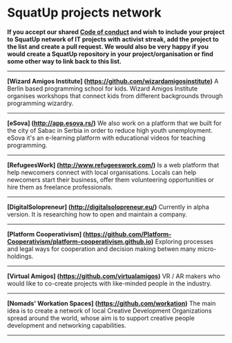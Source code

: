 # SquatUp projects network


**If you accept our shared [Code of conduct](http://berlincodeofconduct.org/) and wish to include your project to SquatUp network of IT projects with activist streak, add the project to the list and create a pull request. We would also be very happy if you would create a SquatUp repository in your project/organisation or find some other way to link back to this list.**

---

**[Wizard Amigos Institute] (https://github.com/wizardamigosinstitute)**
A Berlin based programming school for kids. Wizard Amigos Institute organises workshops that connect kids from different backgrounds through programming wizardry.

---

**[eSova] (http://app.esova.rs/)**
We also work on a platform that we built for the city of Sabac in Serbia in order to reduce high youth unemployment. eSova it's an e-learning platform with educational videos for teaching programming. 

---

**[RefugeesWork] (http://www.refugeeswork.com/)**
Is a web platform that help newcomers connect with local organisations.  Locals can help newcomers start their business, offer them volunteering opportunities or hire them as freelance professionals.

---

**[DigitalSolopreneur] (http://digitalsolopreneur.eu/)**
Currently in alpha version. It is researching how to open and maintain a company.

---

**[Platform Cooperativism] (https://github.com/Platform-Cooperativism/platform-cooperativism.github.io)**
Exploring processes and legal ways for cooperation and decision making betwen many micro-holdings.

---

**[Virtual Amigos] (https://github.com/virtualamigos)**
VR / AR makers who would like to co-create projects with like-minded people in the industry. 

---

**[Nomads' Workation Spaces] (https://github.com/workation)**
The main idea is to create a network of local Creative Development Organizations spread around the world, whose aim is to support creative people development and networking capabilities.

---
